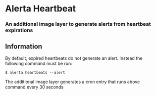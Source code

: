 # Alerta Heartbeat

### An additional image layer to generate alerts from heartbeat expirations

Information
------------

By default, expired heartbeats do not generate an alert. Instead the following command must be run:

    $ alerta heartbeats --alert

The additional image layer generates a cron entry that runs above command every 30 seconds
